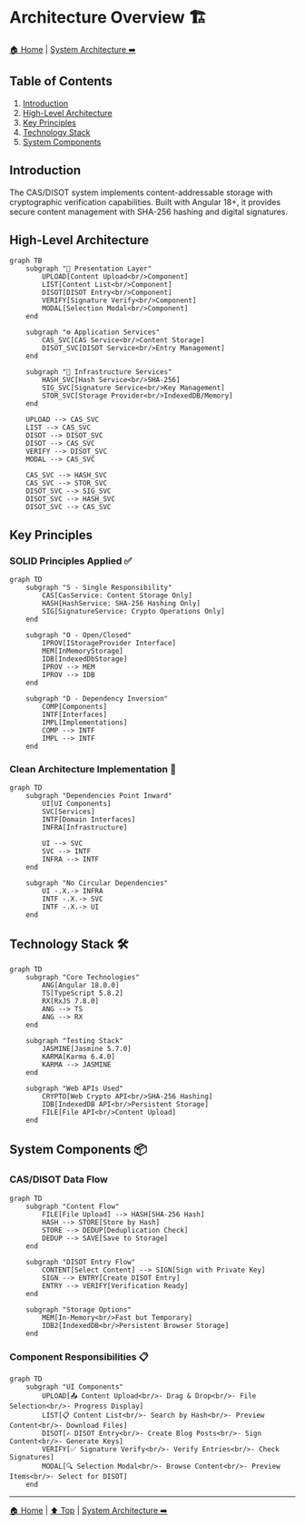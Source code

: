 # Architecture Overview 🏗️

[🏠 Home](../README.md) | [System Architecture ➡️](./system-architecture.md)

## Table of Contents

1. [Introduction](#introduction)
2. [High-Level Architecture](#high-level-architecture)
3. [Key Principles](#key-principles)
4. [Technology Stack](#technology-stack)
5. [System Components](#system-components)

## Introduction

The CAS/DISOT system implements content-addressable storage with cryptographic verification capabilities. Built with Angular 18+, it provides secure content management with SHA-256 hashing and digital signatures.

## High-Level Architecture

```mermaid
graph TB
    subgraph "🎨 Presentation Layer"
        UPLOAD[Content Upload<br/>Component]
        LIST[Content List<br/>Component]
        DISOT[DISOT Entry<br/>Component]
        VERIFY[Signature Verify<br/>Component]
        MODAL[Selection Modal<br/>Component]
    end
    
    subgraph "⚙️ Application Services"
        CAS_SVC[CAS Service<br/>Content Storage]
        DISOT_SVC[DISOT Service<br/>Entry Management]
    end
    
    subgraph "🔧 Infrastructure Services"
        HASH_SVC[Hash Service<br/>SHA-256]
        SIG_SVC[Signature Service<br/>Key Management]
        STOR_SVC[Storage Provider<br/>IndexedDB/Memory]
    end
    
    UPLOAD --> CAS_SVC
    LIST --> CAS_SVC
    DISOT --> DISOT_SVC
    DISOT --> CAS_SVC
    VERIFY --> DISOT_SVC
    MODAL --> CAS_SVC
    
    CAS_SVC --> HASH_SVC
    CAS_SVC --> STOR_SVC
    DISOT_SVC --> SIG_SVC
    DISOT_SVC --> HASH_SVC
    DISOT_SVC --> CAS_SVC
```

## Key Principles

### SOLID Principles Applied ✅

```mermaid
graph TD
    subgraph "S - Single Responsibility"
        CAS[CasService: Content Storage Only]
        HASH[HashService: SHA-256 Hashing Only]
        SIG[SignatureService: Crypto Operations Only]
    end
    
    subgraph "O - Open/Closed"
        IPROV[IStorageProvider Interface]
        MEM[InMemoryStorage]
        IDB[IndexedDbStorage]
        IPROV --> MEM
        IPROV --> IDB
    end
    
    subgraph "D - Dependency Inversion"
        COMP[Components]
        INTF[Interfaces]
        IMPL[Implementations]
        COMP --> INTF
        IMPL --> INTF
    end
```

### Clean Architecture Implementation 🎯

```mermaid
graph TD
    subgraph "Dependencies Point Inward"
        UI[UI Components]
        SVC[Services]
        INTF[Domain Interfaces]
        INFRA[Infrastructure]
        
        UI --> SVC
        SVC --> INTF
        INFRA --> INTF
    end
    
    subgraph "No Circular Dependencies"
        UI -.X.-> INFRA
        INTF -.X.-> SVC
        INTF -.X.-> UI
    end
```

## Technology Stack 🛠️

```mermaid
graph TD
    subgraph "Core Technologies"
        ANG[Angular 18.0.0]
        TS[TypeScript 5.8.2]
        RX[RxJS 7.8.0]
        ANG --> TS
        ANG --> RX
    end
    
    subgraph "Testing Stack"
        JASMINE[Jasmine 5.7.0]
        KARMA[Karma 6.4.0]
        KARMA --> JASMINE
    end
    
    subgraph "Web APIs Used"
        CRYPTO[Web Crypto API<br/>SHA-256 Hashing]
        IDB[IndexedDB API<br/>Persistent Storage]
        FILE[File API<br/>Content Upload]
    end
```

## System Components 📦

### CAS/DISOT Data Flow

```mermaid
graph TD
    subgraph "Content Flow"
        FILE[File Upload] --> HASH[SHA-256 Hash]
        HASH --> STORE[Store by Hash]
        STORE --> DEDUP[Deduplication Check]
        DEDUP --> SAVE[Save to Storage]
    end
    
    subgraph "DISOT Entry Flow"
        CONTENT[Select Content] --> SIGN[Sign with Private Key]
        SIGN --> ENTRY[Create DISOT Entry]
        ENTRY --> VERIFY[Verification Ready]
    end
    
    subgraph "Storage Options"
        MEM[In-Memory<br/>Fast but Temporary]
        IDB2[IndexedDB<br/>Persistent Browser Storage]
    end
```

### Component Responsibilities 📋

```mermaid
graph TD
    subgraph "UI Components"
        UPLOAD[📤 Content Upload<br/>- Drag & Drop<br/>- File Selection<br/>- Progress Display]
        LIST[📋 Content List<br/>- Search by Hash<br/>- Preview Content<br/>- Download Files]
        DISOT[✍️ DISOT Entry<br/>- Create Blog Posts<br/>- Sign Content<br/>- Generate Keys]
        VERIFY[✅ Signature Verify<br/>- Verify Entries<br/>- Check Signatures]
        MODAL[🔍 Selection Modal<br/>- Browse Content<br/>- Preview Items<br/>- Select for DISOT]
    end
```

---

[🏠 Home](../README.md) | [⬆️ Top](#architecture-overview) | [System Architecture ➡️](./system-architecture.md)